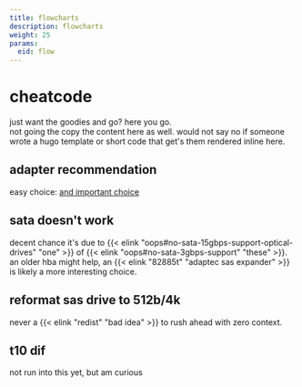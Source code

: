 ```yaml
---
title: flowcharts
description: flowcharts
weight: 25
params:
  eid: flow
---
```

# cheatcode
just want the goodies and go? here you go.  
not going the copy the content here as well. would not say no if someone wrote a hugo
template or short code that get's them rendered inline here.

## adapter recommendation
easy choice: [and important choice](hbastart#some-controllers-i-have-used)

## sata doesn't work
decent chance it's due to {{< elink "oops#no-sata-15gbps-support-optical-drives" "one" >}} of {{< elink "oops#no-sata-3gbps-support" "these" >}}.  
an older hba might help, an {{< elink "82885t" "adaptec sas expander" >}} is likely a more interesting choice.


## reformat sas drive to 512b/4k
never a {{< elink "redist" "bad idea" >}} to rush ahead with zero context.

## t10 dif
not run into this yet, but am curious
